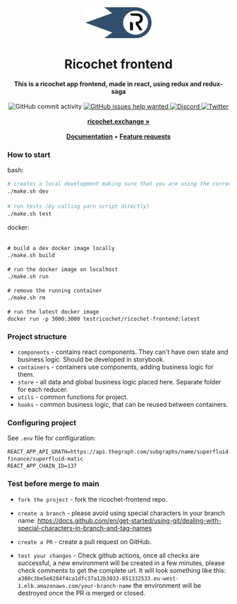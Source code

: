 <div align="center">
    <img src="public/icons/icon.svg" height="70" alt="Ricochet Logo">
    <h1>Ricochet frontend</h1>
    <strong>This is a ricochet app frontend, made in react, using redux and redux-saga</strong>
</div>
<br>

<div align="center">
    <img src="https://img.shields.io/github/commit-activity/w/Ricochet-Exchange/ricochet-frontend" alt="GitHub commit activity">
    <a href="https://github.com/Ricochet-Exchange/ricochet-frontend/issues?q=is%3Aissue+is%3Aopen+label%3A%22help+wanted%22">
        <img src="https://img.shields.io/github/issues/Ricochet-Exchange/ricochet-frontend/help wanted" alt="GitHub issues help wanted">
    </a>
    <a href="https://discord.gg/egu4FZbPBM">
        <img src="https://img.shields.io/discord/862796510604296263.svg?label=&logo=discord&logoColor=ffffff&color=7389D8&labelColor=6A7EC2" alt="Discord">
    </a>
    <a href="https://twitter.com/ricochetxchange">
        <img src="https://img.shields.io/twitter/follow/ricochetxchange?label=ricochetxchange&style=flat&logo=twitter&color=1DA1F2" alt="Twitter">
    </a>
</div>
<div align="center">
    <br>
    <a href="https://ricochet.exchange"><b>ricochet.exchange »</b></a>
    <br><br>
    <a href="https://docs.ricochet.exchange/"><b>Documentation</b></a>
    •
    <a href="https://github.com/Ricochet-Exchange/ricochet-frontend/issues/new"><b>Feature requests</b></a>
</div>

### How to start

bash:

```bash
# creates a local development making sure that you are using the correct node version
./make.sh dev

# run tests (by calling yarn script directly)
./make.sh test
```

docker:

```docker

# build a dev docker image locally
./make.sh build

# run the docker image on localhost
./make.sh run

# remove the running container
./make.sh rm

# run the latest docker image
docker run -p 3000:3000 testricochet/ricochet-frontend:latest
```

### Project structure

- `components` - contains react components. They can't have own state and business logic. Should be developed in storybook.
- `containers` - containers use components, adding business logic for them.
- `store` - all data and global business logic placed here. Separate folder for each reducer.
- `utils` - common functions for project.
- `hooks` - common business logic, that can be reused between containers.

### Configuring project

See `.env` file for configuration:

```dotenv
REACT_APP_API_GRATH=https://api.thegraph.com/subgraphs/name/superfluid-finance/superfluid-matic
REACT_APP_CHAIN_ID=137
```

### Test before merge to main

- `fork the project` - fork the ricochet-frontend repo.

- `create a branch` - please avoid using special characters in your branch name:
  https://docs.github.com/en/get-started/using-git/dealing-with-special-characters-in-branch-and-tag-names

- `create a PR` - create a pull request on GitHub.

- `test your changes` - Check github actions, once all checks are successful, a new environment will be created in a few minutes, please check comments to get the complete url. It will look something like this:
  `a380c3be5e6284f4ca1dfc37a12b3033-851332533.eu-west-1.elb.amazonaws.com/your-branch-name`
  the environment will be destroyed once the PR is merged or closed.
